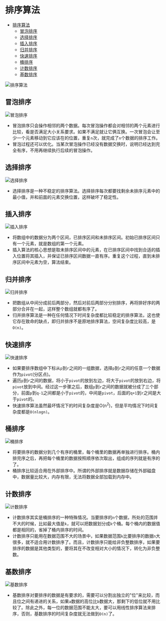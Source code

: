 # 排序算法

- [排序算法](#排序算法)
  - [冒泡排序](#冒泡排序)
  - [选择排序](#选择排序)
  - [插入排序](#插入排序)
  - [归并排序](#归并排序)
  - [快速排序](#快速排序)
  - [桶排序](#桶排序)
  - [计数排序](#计数排序)
  - [基数排序](#基数排序)

![排序算法](https://github.com/gongluck/images/blob/main/数据结构与算法/排序算法/排序算法.png)

## 冒泡排序

![冒泡排序](https://github.com/gongluck/images/blob/main/数据结构与算法/排序算法/冒泡排序.png)

- 冒泡排序只会操作相邻的两个数据。每次冒泡操作都会对相邻的两个元素进行比较，看是否满足大小关系要求。如果不满足就让它俩互换。一次冒泡会让至少一个元素移动到它应该在的位置，重复`n`次，就完成了`n`个数据的排序工作。
- 冒泡过程还可以优化。当某次冒泡操作已经没有数据交换时，说明已经达到完全有序，不用再继续执行后续的冒泡操作。

## 选择排序

![选择排序](https://github.com/gongluck/images/blob/main/数据结构与算法/排序算法/选择排序.png)

- 选择排序是一种不稳定的排序算法。选择排序每次都要找剩余未排序元素中的最小值，并和前面的元素交换位置，这样破坏了稳定性。

## 插入排序

![插入排序](https://github.com/gongluck/images/blob/main/数据结构与算法/排序算法/插入排序.png)

- 将数组中的数据分为两个区间，已排序区间和未排序区间。初始已排序区间只有一个元素，就是数组的第一个元素。
- 插入算法的核心思想是取未排序区间中的元素，在已排序区间中找到合适的插入位置将其插入，并保证已排序区间数据一直有序。重复这个过程，直到未排序区间中元素为空，算法结束。

## 归并排序

![归并排序](https://github.com/gongluck/images/blob/main/数据结构与算法/排序算法/归并排序.png)

- 把数组从中间分成前后两部分，然后对前后两部分分别排序，再将排好序的两部分合并在一起，这样整个数组就都有序了。
- 归并排序算法是一种在任何情况下时间复杂度都比较稳定的排序算法，这也使它存在致命的缺点，即归并排序不是原地排序算法，空间复杂度比较高，是`O(n)`。

## 快速排序

![快速排序](https://github.com/gongluck/images/blob/main/数据结构与算法/排序算法/快速排序.png)

- 如果要排序数组中下标从`p`到`r`之间的一组数据，选择`p`到`r`之间的任意一个数据作为`pivot`(分区点)。
- 遍历`p`到`r`之间的数据，将小于`pivot`的放到左边，将大于`pivot`的放到右边，将`pivot`放到中间。经过这一步骤之后，数组`p`到`r`之间的数据就被分成了三个部分，前面`p`到`q-1`之间都是小于`pivot`的，中间是`pivot`，后面的`q+1`到`r`之间是大于`pivot`的。
- 快速排序算法虽然最坏情况下的时间复杂度是O(n<sup>2</sup>)，但是平均情况下时间复杂度都是`O(nlogn)`。

## 桶排序

![桶排序](https://github.com/gongluck/images/blob/main/数据结构与算法/排序算法/桶排序.png)

- 将要排序的数据分到几个有序的桶里，每个桶里的数据再单独进行排序。桶内排完序之后，再把每个桶里的数据按照顺序依次取出，组成的序列就是有序的了。
- 桶排序比较适合用在外部排序中。所谓的外部排序就是数据存储在外部磁盘中，数据量比较大，内存有限，无法将数据全部加载到内存中。

## 计数排序

![计数排序](https://github.com/gongluck/images/blob/main/数据结构与算法/排序算法/计数排序.png)

- 计数排序其实是桶排序的一种特殊情况。当要排序的`n`个数据，所处的范围并不大的时候，比如最大值是`k`，就可以把数据划分成`k`个桶。每个桶内的数据值都是相同的，省掉了桶内排序的时间。
- 计数排序只能用在数据范围不大的场景中，如果数据范围`k`比要排序的数据`n`大很多，就不适合用计数排序了。而且，计数排序只能给非负整数排序，如果要排序的数据是其他类型的，要将其在不改变相对大小的情况下，转化为非负整数。

## 基数排序

![基数排序](https://github.com/gongluck/images/blob/main/数据结构与算法/排序算法/基数排序.png)

- 基数排序对要排序的数据是有要求的，需要可以分割出独立的"位"来比较，而且位之间有递进的关系，如果`a`数据的高位比`b`数据大，那剩下的低位就不用比较了。除此之外，每一位的数据范围不能太大，要可以用线性排序算法来排序，否则，基数排序的时间复杂度就无法做到`O(n)`了。

